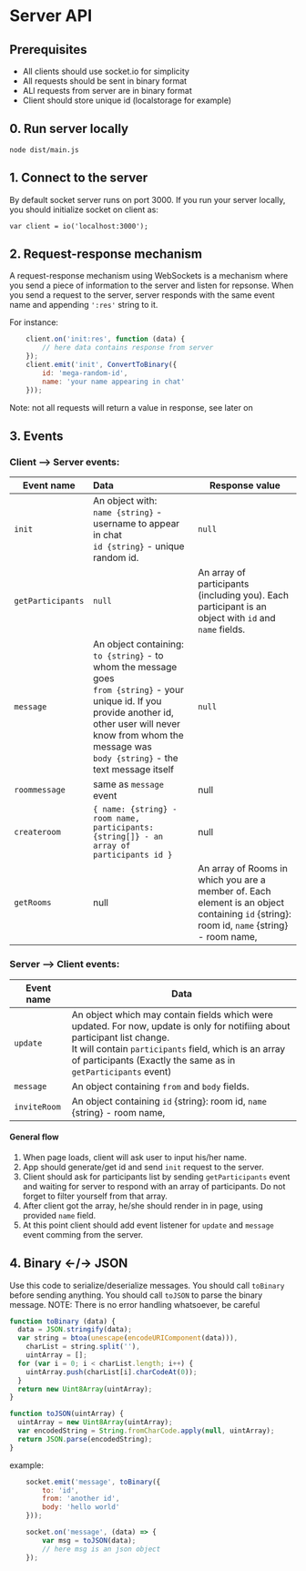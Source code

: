 # Server API

## Prerequisites
- All clients should use socket.io for simplicity
- All requests should be sent in binary format
- ALl requests from server are in binary format
- Client should store unique id (localstorage for example)

## 0. Run server locally
`node dist/main.js`

## 1. Connect to the server
By default socket server runs on port 3000. If you run your server locally, you should initialize socket on client as:

`var client = io('localhost:3000');`

## 2. Request-response mechanism

A request-response mechanism using WebSockets is a mechanism where you send a piece of information to the server and listen for repsonse. When you send a request to the server, server responds with the same event name and appending `':res'` string to it. 

For instance:
```javascript
    client.on('init:res', function (data) {
        // here data contains response from server
    });
    client.emit('init', ConvertToBinary({
        id: 'mega-random-id',
        name: 'your name appearing in chat'
    }));
```
Note: not all requests will return a value in response, see later on

## 3. Events

### Client --> Server events:
|Event name|Data|Response value|
|----------|:---|--------------|
|`init`|An object with:<br> `name {string}` - username to appear in chat<br> `id {string}` - unique random id. | `null`
|`getParticipants`|`null`|An array of participants (including you). Each participant is an object with `id` and `name` fields.
|`message`|An object containing:<br>`to {string}` - to whom the message goes<br>`from {string}` - your unique id. If you provide another id, other user will never know from whom the message was<br>`body {string}` - the text message itself|`null`
|`roommessage`| same as `message` event | null
|`createroom`|`{ name: {string} - room name, participants: {string[]} - an array of participants id }`|null
|`getRooms`|null|An array of Rooms in which you are a member of. Each element is an object containing `id` {string}: room id, `name` {string} - room name, |`participants`: {string[]} - an array of participants id's which are members of this group

### Server --> Client events:
|Event name|Data|
|----------|----|
|`update`|An object which may contain fields which were updated. For now, update is only for notifiing about participant list change.<br>It will contain `participants` field, which is an array of participants (Exactly the same as in `getParticipants` event)|
|`message`|An object containing `from` and `body` fields.|
|`inviteRoom`|An object containing `id` {string}: room id, `name` {string} - room name, |`participants`: {string[]} - an array of participants id's which are members of this group|

#### General flow
1. When page loads, client will ask user to input his/her name.
2. App should generate/get id and send `init` request to the server.
3. Client should ask for participants list by sending `getParticipants` event and waiting for server to respond with an array of participants. Do not forget to filter yourself from that array. 
4. After client got the array, he/she should render in in page, using provided `name` field.
5. At this point client should add event listener for `update` and `message` event comming from the server.

## 4. Binary <-/-> JSON

Use this code to serialize/deserialize messages. You should call `toBinary` before sending anything. You should call `toJSON` to parse the binary message.
NOTE: There is no error handling whatsoever, be careful

```javascript
function toBinary (data) {
  data = JSON.stringify(data);
  var string = btoa(unescape(encodeURIComponent(data))),
    charList = string.split(''),
    uintArray = [];
  for (var i = 0; i < charList.length; i++) {
    uintArray.push(charList[i].charCodeAt(0));
  }
  return new Uint8Array(uintArray);
}

function toJSON(uintArray) {
  uintArray = new Uint8Array(uintArray);
  var encodedString = String.fromCharCode.apply(null, uintArray);
  return JSON.parse(encodedString);
}
```

example:

```javascript
    socket.emit('message', toBinary({
        to: 'id',
        from: 'another id',
        body: 'hello world'
    }));

    socket.on('message', (data) => {
        var msg = toJSON(data);
        // here msg is an json object
    });
```